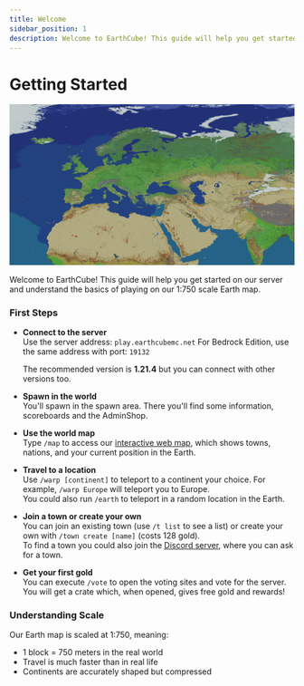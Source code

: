 ```yaml
---
title: Welcome
sidebar_position: 1
description: Welcome to EarthCube! This guide will help you get started on our server and understand the basics of playing on our 1:750 scale Earth map.
---
```


# Getting Started

![Earth Map](./img/europemap.png)

Welcome to EarthCube! This guide will help you get started on our server and understand the basics of playing on our 1:750 scale Earth map.

### First Steps

- **Connect to the server**  
  Use the server address: `play.earthcubemc.net`
  For Bedrock Edition, use the same address with port: `19132`
  
  The recommended version is **1.21.4** but you can connect with other versions too.

- **Spawn in the world**  
  You'll spawn in the spawn area. There you'll find some information, scoreboards and the AdminShop.

- **Use the world map**  
  Type `/map` to access our [interactive web map](/docs/map), which shows towns, nations, and your current position in the Earth.

- **Travel to a location**  
  Use `/warp [continent]` to teleport to a continent your choice. For example, `/warp Europe` will teleport you to Europe.  
  You could also run `/earth` to teleport in a random location in the Earth.

- **Join a town or create your own**  
  You can join an existing town (use `/t list` to see a list) or create your own with `/town create [name]` (costs 128 gold).  
  To find a town you could also join the [Discord server](https://discord.earthcubemc.net), where you can ask for a town.

- **Get your first gold**  
  You can execute `/vote` to open the voting sites and vote for the server. You will get a crate which, when opened, gives free gold and rewards!

### Understanding Scale

Our Earth map is scaled at 1:750, meaning:
- 1 block = 750 meters in the real world
- Travel is much faster than in real life
- Continents are accurately shaped but compressed